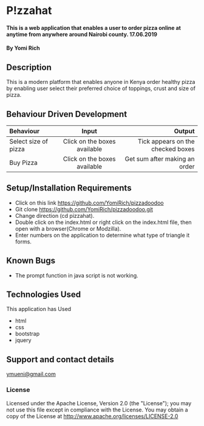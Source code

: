# P!zzahat
#### This is a web application that enables a user to order pizza online at anytime from anywhere around Nairobi county. 17.06.2019

#### By **Yomi Rich**

## Description
This is a modern platform that enables anyone in Kenya order healthy pizza by enabling user select their preferred choice of toppings, crust and size of pizza.
## Behaviour Driven Development
| Behaviour | Input | Output |
| :---         |     :---:      |          ---: |
| Select size of pizza   | Click on the boxes available     | Tick appears on the checked boxes    |
| Buy Pizza   | Click on the boxes available     | Get sum after making an order   |

## Setup/Installation Requirements
* Click on this link https://github.com/YomiRich/pizzadoodoo
* Git clone https://github.com/YomiRich/pizzadoodoo.git
* Change direction (cd pizzahat).
* Double click on the index.html or right click on the index.html file, then open with a browser(Chrome or Modzilla).
* Enter numbers on the application to determine what type of triangle it forms.

## Known Bugs
* The prompt function in java script is not working.

## Technologies Used
This application has Used
* html
* css
* bootstrap
* jquery

## Support and contact details
ymueni@gmail.com

### License
Licensed under the Apache License, Version 2.0 (the "License");
you may not use this file except in compliance with the License.
You may obtain a copy of the License at
 http://www.apache.org/licenses/LICENSE-2.0
